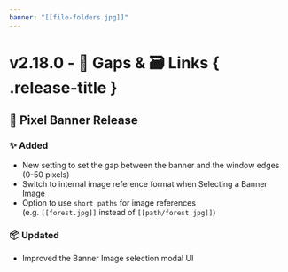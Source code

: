 ```yaml
---
banner: "[[file-folders.jpg]]"
---
```


# v2.18.0 - 📏 Gaps & 🗃️ Links { .release-title }
## 🚩 Pixel Banner Release

### ✨ Added
- New setting to set the gap between the banner and the window edges (0-50 pixels)
- Switch to internal image reference format when Selecting a Banner Image
- Option to use `short paths` for image references  
    (e.g. `[[forest.jpg]]` instead of `[[path/forest.jpg]]`)

### 📦 Updated
- Improved the Banner Image selection modal UI